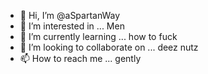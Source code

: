 - 👋 Hi, I’m @aSpartanWay
- 👀 I’m interested in ... Men
- 🌱 I’m currently learning ... how to fuck
- 💞️ I’m looking to collaborate on ... deez nutz
- 📫 How to reach me ... gently

<!---
aSpartanWay/aSpartanWay is a ✨ special ✨ repository because its `README.md` (this file) appears on your GitHub profile.
You can click the Preview link to take a look at your changes.
--->
